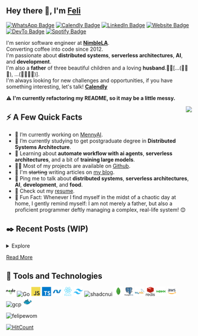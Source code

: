 <h2>Hey there 👋, I'm <a href="https://felipewom.dev/">Feli</a></h2>
<p><a href="https://wa.me/5548996132214"><img src="https://img.shields.io/badge/WhatsApp-25D366?logo=whatsapp&amp;logoColor=fff&amp;style=for-the-badge" alt="WhatsApp Badge"></a> <a href="https://calendly.com/felipewom"><img src="https://img.shields.io/badge/Calendly-006BFF?logo=calendly&amp;logoColor=fff&amp;style=for-the-badge" alt="Calendly Badge"></a> <a href="https://www.linkedin.com/in/felipewom/"><img src="https://img.shields.io/badge/-@felipewom-0077B5?style=for-the-badge&amp;labelColor=0077B5&amp;logo=LinkedIn&amp;link=https://www.linkedin.com/in/felipewom/" alt="LinkedIn Badge"></a> <a href="https://felipewom.dev"><img src="https://img.shields.io/badge/-felipewom.dev-4E69C8?style=for-the-badge&amp;labelColor=4E69C8&amp;logo=Firefox&amp;link=https://felipewom.dev" alt="Website Badge"></a> <a href="https://dev.to/felipewom"><img src="https://img.shields.io/badge/-@felipewom-0A0A0A?style=for-the-badge&amp;labelColor=0A0A0A&amp;logo=dev.to&amp;link=https://dev.to/felipewom" alt="DevTo Badge"></a> <a href="https://open.spotify.com/user/12150073684"><img src="https://img.shields.io/badge/-@felipewom-1ED760?style=for-the-badge&amp;labelColor=fff&amp;logo=Spotify&amp;link=https://open.spotify.com/user/12150073684" alt="Spotify Badge"></a></p>
<p>I'm senior software engineer at <strong><a href="https://nimble.la/">NimbleLA</a></strong>.<br>
Converting coffee into code since 2012.<br>
I'm passionate about <strong>distributed systems</strong>, <strong>serverless architectures</strong>, <strong>AI</strong>, and <strong>development</strong>.<br>
I'm also a <strong>father</strong> of three beautiful children and a loving <strong>husband</strong>.👨👩[...(👦👧👶), ...(🐶🐶🐶🐱)].<br>
I'm always looking for new challenges and opportunities, if you have something interesting, let's talk! <strong><a href="https://calendly.com/felipewom">Calendly</a></strong></p>
<p>⚠️ <strong>I'm currently refactoring my README, so it may be a little messy.</strong></p>
<img align="right" src="https://media1.giphy.com/media/qgQUggAC3Pfv687qPC/giphy.gif" />
<h2>⚡️ A Few Quick Facts</h2>
<ul>
<li>🔭 I’m currently working on <a href="https://menny.ai">MennyAI</a>.</li>
<li>🌱 I’m currently studying to get postgraduate degree in <strong>Distributed Systems Architecture</strong>.</li>
<li>🧐 Learning about <strong>automate workflow with ai agents</strong>, <strong>serverless architectures</strong>, and a bit of <strong>training large models</strong>.</li>
<li>👨‍💻 Most of my projects are available on <a href="https://github.com/felipewom">Github</a>.</li>
<li>📝 I'm <del>starting</del> writing articles on <a href="https://felipewom.dev">my blog</a>.</li>
<li>💬 Ping me to talk about <strong>distributed systems</strong>, <strong>serverless architectures</strong>, <strong>AI</strong>, <strong>development</strong>, and <strong>food</strong>.</li>
<li>📙 Check out my <a href="https://www.linkedin.com/ambry/?x-li-ambry-ep=AQLy_tN9uZkERgAAAY-NRuu0-kzLr_IRkWgPKiHRuSEko6s7Cowbf3j3qjGiqrqSHczMGJBdhKBbLEeQK-cD3yQP1oa2hCTs7VCFCq7LYOMXsfupKW_yVyS4Rj_adChV-dTw0OT6W2YLDKZsr-cssQvxu4Z3if8BumfoygqNiSu7hEBxjVCuBze8r64qq5HWBJI-NQl6vQX3ZVEqsxgfd29uK1L-C4aauGCoMNxELeiBMWsufcgqnDxnBm9D-anV7giWemQoFHaOYZozIMem8GPaxnQhRkIuDfaBhCZxWgAOCJD7NSsHj7cwHK5ZHs8Anh226DIyodVTvXhaQix5dE3uK89JysTvfHXW6Bip75MAgwaJuNTOmC1EO7ooNJKtdkNIxtMLg-sG4gnuFv4NuDQUL8yImuI81XDFrftR2Y5C1Z8jigfC5btWjDSO8JvykE_3-FJH7WVYkOf2G_DRyvE967YkmxMhr4RbF6Sd2J1drorCmBMTF-4HppLVxKCOkwkuVXULoj8VPvhtWawFvTLl0P9zOaOj01f94ggfhTJVYKZz5r-UAwiOcuRWsEhA52LP&amp;x-ambry-um-filename=FelipeMoura-Resume.pdf">resume</a>.</li>
<li>🎉 Fun Fact: Whenever I find myself in the midst of a chaotic day at home, I gently remind myself: I am not merely a father, but also a proficient programmer deftly managing a complex, real-life system! 😊</li>
</ul>
<h2>✒️ Recent Posts (WIP)</h2>
<details>
    <summary>Explore</summary>
</details>
<p><a target="_blank" href="https://felipewom.dev">Read More</a></p>
<h2>🚀 Tools and Technologies</h2>
<p align="left">
<img src="https://raw.githubusercontent.com/devicons/devicon/master/icons/nodejs/nodejs-original-wordmark.svg" alt="nodejs" width="25" height="25" />
<img src="https://cdn.jsdelivr.net/gh/devicons/devicon/icons/go/go-original.svg" alt="Go" width="25" height="25" />
<img src="https://raw.githubusercontent.com/devicons/devicon/master/icons/javascript/javascript-original.svg" alt="javascript" width="25" height="25" />
<img src="https://raw.githubusercontent.com/devicons/devicon/master/icons/typescript/typescript-original.svg" alt="typescript" width="25" height="25" />
<img src="https://raw.githubusercontent.com/devicons/devicon/master/icons/dot-net/dot-net-original.svg" alt=".NET" width="25" height="25" />
<img src="https://raw.githubusercontent.com/devicons/devicon/master/icons/react/react-original-wordmark.svg" alt="react" width="25" height="25" />
<img src="https://raw.githubusercontent.com/devicons/devicon/master/icons/tailwindcss/tailwindcss-original.svg" alt="tailwindcss" width="25" height="25" />
<img src="https://seeklogo.com/images/S/shadcn-ui-logo-EF735EC0E5-seeklogo.com.png" alt="shadcnui" width="25" height="25" />
<img src="https://raw.githubusercontent.com/devicons/devicon/master/icons/mongodb/mongodb-original.svg" alt="mongodb" width="25" height="25" />
<img src="https://raw.githubusercontent.com/devicons/devicon/master/icons/postgresql/postgresql-original-wordmark.svg" alt="postgresql" width="25" height="25" />
<img src="https://raw.githubusercontent.com/devicons/devicon/master/icons/mysql/mysql-original-wordmark.svg" alt="mysql" width="25" height="25" />
<img src="https://raw.githubusercontent.com/devicons/devicon/master/icons/redis/redis-original-wordmark.svg" alt="redis" width="25" height="25" />
<img src="https://raw.githubusercontent.com/devicons/devicon/master/icons/nginx/nginx-original.svg" alt="nginx" width="25" height="25" />
<img src="https://raw.githubusercontent.com/github/explore/80688e429a7d4ef2fca1e82350fe8e3517d3494d/topics/aws/aws.png" alt="aws" width="25" height="25" />
<img src="https://www.vectorlogo.zone/logos/google_cloud/google_cloud-icon.svg" alt="gcp" width="25" height="25" />
<img src="https://raw.githubusercontent.com/devicons/devicon/master/icons/docker/docker-original.svg" alt="Docker" width="25" height="25" />
</p>
<img src="https://github-readme-stats.vercel.app/api?username=felipewom&show_icons=true&count_private=true" alt="felipewom" />
<p><a href="http://hits.dwyl.com/felipewom/felipewom/felipewom.svg?style=flat-square"><img src="https://hits.dwyl.com/felipewom/felipewom/felipewom.svg?style=flat-square" alt="HitCount"></a></p>
